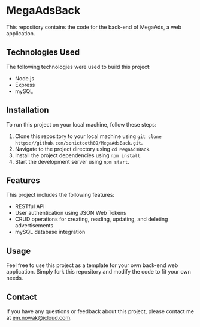 # MegaAdsBack

This repository contains the code for the back-end of MegaAds, a web application.

## Technologies Used

The following technologies were used to build this project:

- Node.js
- Express
- mySQL

## Installation

To run this project on your local machine, follow these steps:

1. Clone this repository to your local machine using `git clone https://github.com/sonictooth89/MegaAdsBack.git`.
2. Navigate to the project directory using `cd MegaAdsBack`.
3. Install the project dependencies using `npm install`.
4. Start the development server using `npm start`.

## Features

This project includes the following features:

- RESTful API
- User authentication using JSON Web Tokens
- CRUD operations for creating, reading, updating, and deleting advertisements
- mySQL database integration

## Usage

Feel free to use this project as a template for your own back-end web application. Simply fork this repository and modify the code to fit your own needs.

## Contact

If you have any questions or feedback about this project, please contact me at em.nowak@icloud.com.
